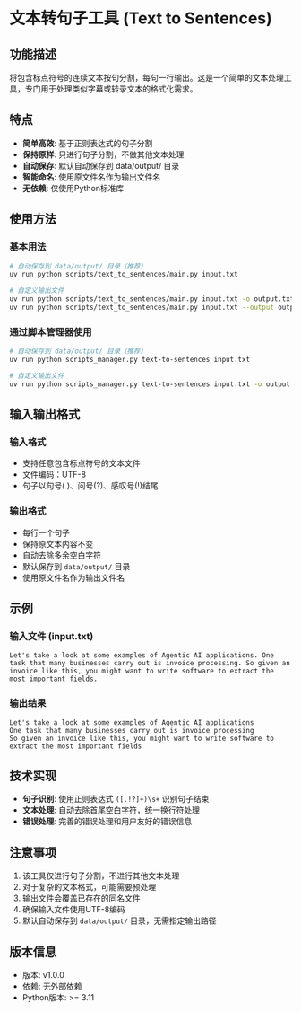 # 文本转句子工具 (Text to Sentences)

## 功能描述

将包含标点符号的连续文本按句分割，每句一行输出。这是一个简单的文本处理工具，专门用于处理类似字幕或转录文本的格式化需求。

## 特点

- **简单高效**: 基于正则表达式的句子分割
- **保持原样**: 只进行句子分割，不做其他文本处理
- **自动保存**: 默认自动保存到 data/output/ 目录
- **智能命名**: 使用原文件名作为输出文件名
- **无依赖**: 仅使用Python标准库

## 使用方法

### 基本用法

```bash
# 自动保存到 data/output/ 目录（推荐）
uv run python scripts/text_to_sentences/main.py input.txt

# 自定义输出文件
uv run python scripts/text_to_sentences/main.py input.txt -o output.txt
uv run python scripts/text_to_sentences/main.py input.txt --output output.txt
```

### 通过脚本管理器使用

```bash
# 自动保存到 data/output/ 目录（推荐）
uv run python scripts_manager.py text-to-sentences input.txt

# 自定义输出文件
uv run python scripts_manager.py text-to-sentences input.txt -o output.txt
```

## 输入输出格式

### 输入格式
- 支持任意包含标点符号的文本文件
- 文件编码：UTF-8
- 句子以句号(.)、问号(?)、感叹号(!)结尾

### 输出格式
- 每行一个句子
- 保持原文本内容不变
- 自动去除多余空白字符
- 默认保存到 `data/output/` 目录
- 使用原文件名作为输出文件名

## 示例

### 输入文件 (input.txt)
```
Let's take a look at some examples of Agentic AI applications. One task that many businesses carry out is invoice processing. So given an invoice like this, you might want to write software to extract the most important fields.
```

### 输出结果
```
Let's take a look at some examples of Agentic AI applications
One task that many businesses carry out is invoice processing
So given an invoice like this, you might want to write software to extract the most important fields
```

## 技术实现

- **句子识别**: 使用正则表达式 `([.!?]+)\s+` 识别句子结束
- **文本处理**: 自动去除首尾空白字符，统一换行符处理
- **错误处理**: 完善的错误处理和用户友好的错误信息

## 注意事项

1. 该工具仅进行句子分割，不进行其他文本处理
2. 对于复杂的文本格式，可能需要预处理
3. 输出文件会覆盖已存在的同名文件
4. 确保输入文件使用UTF-8编码
5. 默认自动保存到 `data/output/` 目录，无需指定输出路径

## 版本信息

- 版本: v1.0.0
- 依赖: 无外部依赖
- Python版本: >= 3.11
